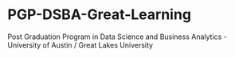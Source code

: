 # PGP-DSBA-Great-Learning
Post Graduation Program in Data Science and Business Analytics - University of Austin / Great Lakes University
